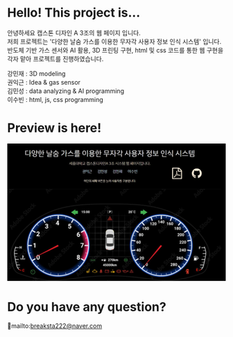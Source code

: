 # Hello! This project is...  

안녕하세요 캡스톤 디자인 A 3조의 웹 페이지 입니다.  
저희 프로젝트는 '다양한 날숨 가스를 이용한 무자각 사용자 정보 인식 시스템' 입니다.    
반도체 기반 가스 센서와 AI 활용, 3D 프린팅 구현, html 및 css 코드를 통한 웹 구현을 각자 맡아 프로젝트를 진행하였습니다.    

  강민재 : 3D modeling  
  권익근 : Idea & gas sensor   
  김민성 : data analyzing & AI programming  
  이수빈 : html, js, css programming   
  

# Preview is here!   
![preview.JPG](preview.JPG)

# Do you have any question?    
💌mailto:breaksta222@naver.com 
